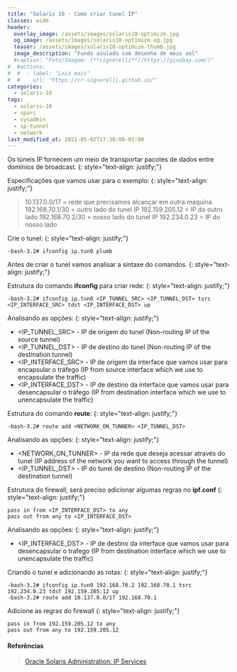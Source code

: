 ```yaml
---
title: "Solaris 10 - Como criar tunel IP"
classes: wide
header:
  overlay_image: /assets/images/solaris10-optimize.jpg
  og_image: /assets/images/solaris10-optimize-og.jpg
  teaser: /assets/images/solaris10-optimize-thumb.jpg
  image_description: "Fundo azulado com desenho de meio sol"
  #caption: "Foto/Imagem: [**signorelli**](https://pixabay.com/)"
#  #actions:
#  #  - label: "Leia mais"
#  #    url: "https://cr-signorelli.github.io/"
categories:
  - solaris-10
tags:
  - solaris-10
  - sparc
  - sysadmin
  - ip-tunnel
  - network
last_modified_at: 2021-05-02T17:30:00-03:00
---
```


Os túneis IP fornecem um meio de transportar pacotes de dados entre domínios de broadcast.
{: style="text-align: justify;"}

Especificações que vamos usar para o exemplo:
{: style="text-align: justify;"}

> 10.137.0.0/17 = rede que precisamos alcançar em outra máquina.  
> 192.168.70.1/30 = outro lado do tunel IP
> 192.159.205.12 = IP do outro lado
> 192.168.70.2/30 = nosso lado do tunel IP
> 192.234.0.23 = IP do nosso lado

Crie o tunel:
{: style="text-align: justify;"}

```console
-bash-3.2# ifconfig ip.tun0 plumb 
```

Antes de criar o tunel vamos analisar a sintaxe do comandos.
{: style="text-align: justify;"}

Estrutura do comando **ifconfig** para criar rede:
{: style="text-align: justify;"}

```console
-bash-3.2# ifconfig ip.tun0 <IP_TUNNEL_SRC> <IP_TUNNEL_DST> tsrc <IP_INTERFACE_SRC> tdst <IP_INTERFACE_DST> up
```

Analisando as opções:
{: style="text-align: justify;"}

- <IP_TUNNEL_SRC> - IP de origem do tunel (Non-routing IP of the source tunnel)
- <IP_TUNNEL_DST> - IP de destino do tunel (Non-routing IP of the destination tunnel)
- <IP_INTERFACE_SRC> - IP de origem da interface que vamos usar para encapsular o tráfego (IP from source interface which we use to encapsulate the traffic)
- <IP_INTERFACE_DST> - IP de destino da interface que vamos usar para desencapsular o tráfego (IP from destination interface which we use to unencapsulate the traffic)

Estrutura do comando **route**:
{: style="text-align: justify;"}

```console
-bash-3.2# route add <NETWORK_ON_TUNNER> <IP_TUNNEL_DST>
```

Analisando as opções:
{: style="text-align: justify;"}

- <NETWORK_ON_TUNNER> - IP da rede que deseja acessar através do tunel (IP address of the network you want to access through the tunnel)
- <IP_TUNNEL_DST> - IP do tunel de destino (Non-routing IP of the destination tunnel)

Estrutura do firewall, será preciso adicionar algumas regras no **ipf.conf**
{: style="text-align: justify;"}

```console
pass in from <IP_INTERFACE_DST> to any
pass out from any to <IP_INTERFACE_DST>
```

Analisando as opções:
{: style="text-align: justify;"}

- <IP_INTERFACE_DST> - IP de destino da interface que vamos usar para desencapsular o trafego (IP from destination interface which we use to unencapsulate the traffic)

Criando o tunel e adicionando as rotas:
{: style="text-align: justify;"}

```console
-bash-3.2# ifconfig ip.tun0 192.168.70.2 192.168.70.1 tsrc 192.234.0.23 tdst 192.159.205.12 up
-bash-3.2# route add 10.137.0.0/17 192.168.70.1
```

Adicione as regras do firewall
{: style="text-align: justify;"}

```console
pass in from 192.159.205.12 to any
pass out from any to 192.159.205.12
```

#### Referências

> [Oracle Solaris Administration: IP Services](http://docs.oracle.com/cd/E19253-01/816-5166/6mbb1kq31/)  

